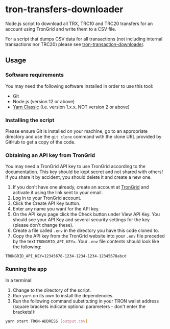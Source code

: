 # tron-transfers-downloader

Node.js script to download all TRX, TRC10 and TRC20 transfers for an account using TronGrid and write them to a CSV file.

For a script that dumps CSV data for all transactions (not including internal transactions nor TRC20) please see [tron-transaction-downloader](https://github.com/ColonelJ/tron-transaction-downloader).

## Usage

### Software requirements

You may need the following software installed in order to use this tool:

- Git
- Node.js (version 12 or above)
- [Yarn Classic](https://classic.yarnpkg.com/en/docs/install) (i.e. version 1.x.x, NOT version 2 or above)

### Installing the script

Please ensure Git is installed on your machine, go to an appropriate directory and use the `git clone` command with the clone URL provided by GitHub to get a copy of the code.

### Obtaining an API key from TronGrid

You may need a TronGrid API key to use TronGrid according to the documentation.  This key should be kept secret and not shared with others!  If you share it by accident, you should delete it and create a new one.

1. If you don't have one already, create an account at [TronGrid](https://www.trongrid.io/) and activate it using the link sent to your email.
2. Log in to your TronGrid account.
3. Click the Create API Key button.
4. Enter any name you want for the API key.
5. On the API keys page click the Check button under View API Key.  You should see your API Key and several security settings for the key (please don't change these).
6. Create a file called `.env` in the directory you have this code cloned to.
7. Copy the API key from the TronGrid website into your `.env` file preceded by the text `TRONGRID_API_KEY=`.  Your `.env` file contents should look like the following:

```
TRONGRID_API_KEY=12345678-1234-1234-1234-12345678abcd
```

### Running the app

In a terminal:

1. Change to the directory of the script.
2. Run `yarn` on its own to install the dependencies.
3. Run the following command substituting in your TRON wallet address (square brackets indicate optional parameters - don't enter the brackets!):

```bash
yarn start TRON-ADDRESS [output.csv]
```

